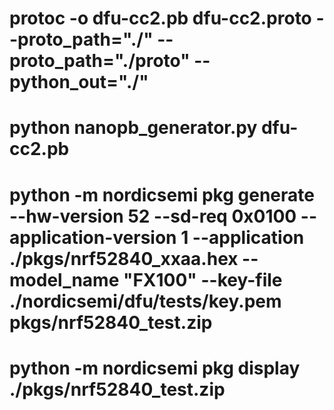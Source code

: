 # protoc -o dfu-cc2.pb dfu-cc2.proto --proto_path="./" --proto_path="./proto" --python_out="./"

# python nanopb_generator.py dfu-cc2.pb

# python -m nordicsemi pkg generate --hw-version 52 --sd-req 0x0100 --application-version 1 --application ./pkgs/nrf52840_xxaa.hex --model_name "FX100" --key-file ./nordicsemi/dfu/tests/key.pem pkgs/nrf52840_test.zip

# python -m nordicsemi pkg display ./pkgs/nrf52840_test.zip